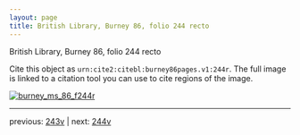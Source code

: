 ```yaml
---
layout: page
title: British Library, Burney 86, folio 244 recto
---
```


British Library, Burney 86, folio 244 recto

Cite this object as `urn:cite2:citebl:burney86pages.v1:244r`.  The full image is linked to a citation tool you can use to cite regions of the image.

[![burney_ms_86_f244r](http://www.homermultitext.org/iipsrv?IIIF=/project/homer/pyramidal/deepzoom/citebl/burney86imgs/v1/burney_ms_86_f244r.tif/full/800,/0/default.jpg)](http://www.homermultitext.org/ict2/?urn=urn:cite2:citebl:burney86imgs.v1:burney_ms_86_f244r) 

---

previous:  [243v](../243v/) | next: [244v](../244v/)